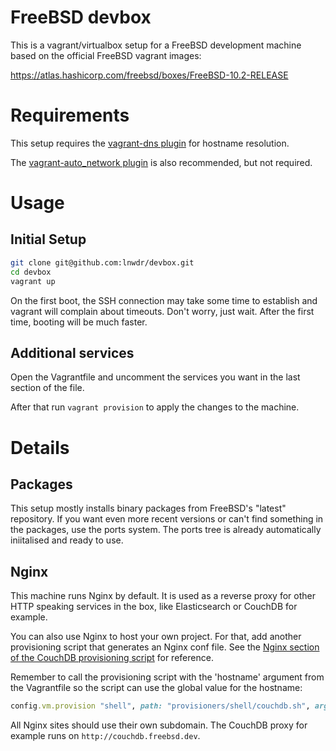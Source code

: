 # FreeBSD devbox

This is a vagrant/virtualbox setup for a FreeBSD development machine based on the official FreeBSD vagrant images:

<https://atlas.hashicorp.com/freebsd/boxes/FreeBSD-10.2-RELEASE>

# Requirements

This setup requires the [vagrant-dns plugin](https://github.com/BerlinVagrant/vagrant-dns) for hostname resolution.

The [vagrant-auto_network plugin](https://github.com/oscar-stack/vagrant-auto_network) is also recommended, but not required.

# Usage

## Initial Setup

```sh
git clone git@github.com:lnwdr/devbox.git
cd devbox
vagrant up
```

On the first boot, the SSH connection may take some time to establish and vagrant will complain about timeouts. Don't worry, just wait. After the first time, booting will be much faster.

## Additional services

Open the Vagrantfile and uncomment the services you want in the last section of the file.

After that run `vagrant provision` to apply the changes to the machine.

# Details

## Packages

This setup mostly installs binary packages from FreeBSD's "latest" repository. If you want even more recent versions or can't find something in the packages, use the ports system. The ports tree is already automatically iniitalised and ready to use.

## Nginx

This machine runs Nginx by default. It is used as a reverse proxy for other HTTP speaking
services in the box, like Elasticsearch or CouchDB for example.

You can also use Nginx to host your own project. For that, add another provisioning script that
generates an Nginx conf file. See the [Nginx section of the CouchDB provisioning script](https://github.com/lnwdr/devbox/blob/master/provisioners/shell/couchdb.sh#L13-L30) for reference.

Remember to call the provisioning script with the 'hostname' argument from the Vagrantfile so the script can use the
global value for the hostname:

```ruby
config.vm.provision "shell", path: "provisioners/shell/couchdb.sh", args: "#{hostname}"
```

All Nginx sites should use their own subdomain. The CouchDB proxy for example runs on `http://couchdb.freebsd.dev`.
